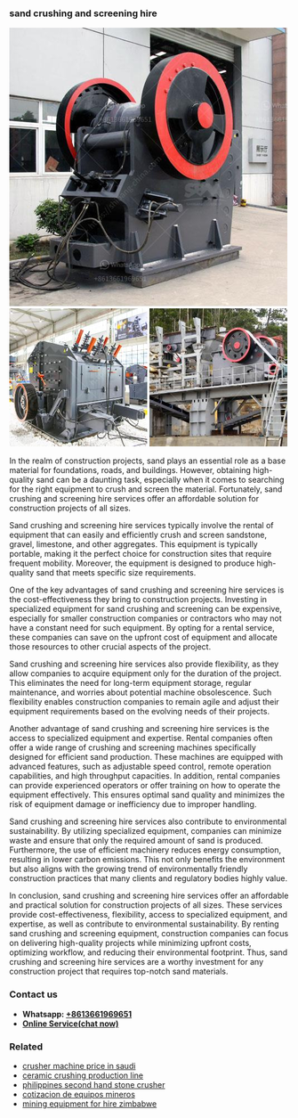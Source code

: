<h3>sand crushing and screening hire</h3><img src='1703042452.jpg' alt=''><p>In the realm of construction projects, sand plays an essential role as a base material for foundations, roads, and buildings. However, obtaining high-quality sand can be a daunting task, especially when it comes to searching for the right equipment to crush and screen the material. Fortunately, sand crushing and screening hire services offer an affordable solution for construction projects of all sizes.</p><p>Sand crushing and screening hire services typically involve the rental of equipment that can easily and efficiently crush and screen sandstone, gravel, limestone, and other aggregates. This equipment is typically portable, making it the perfect choice for construction sites that require frequent mobility. Moreover, the equipment is designed to produce high-quality sand that meets specific size requirements.</p><p>One of the key advantages of sand crushing and screening hire services is the cost-effectiveness they bring to construction projects. Investing in specialized equipment for sand crushing and screening can be expensive, especially for smaller construction companies or contractors who may not have a constant need for such equipment. By opting for a rental service, these companies can save on the upfront cost of equipment and allocate those resources to other crucial aspects of the project.</p><p>Sand crushing and screening hire services also provide flexibility, as they allow companies to acquire equipment only for the duration of the project. This eliminates the need for long-term equipment storage, regular maintenance, and worries about potential machine obsolescence. Such flexibility enables construction companies to remain agile and adjust their equipment requirements based on the evolving needs of their projects.</p><p>Another advantage of sand crushing and screening hire services is the access to specialized equipment and expertise. Rental companies often offer a wide range of crushing and screening machines specifically designed for efficient sand production. These machines are equipped with advanced features, such as adjustable speed control, remote operation capabilities, and high throughput capacities. In addition, rental companies can provide experienced operators or offer training on how to operate the equipment effectively. This ensures optimal sand quality and minimizes the risk of equipment damage or inefficiency due to improper handling.</p><p>Sand crushing and screening hire services also contribute to environmental sustainability. By utilizing specialized equipment, companies can minimize waste and ensure that only the required amount of sand is produced. Furthermore, the use of efficient machinery reduces energy consumption, resulting in lower carbon emissions. This not only benefits the environment but also aligns with the growing trend of environmentally friendly construction practices that many clients and regulatory bodies highly value.</p><p>In conclusion, sand crushing and screening hire services offer an affordable and practical solution for construction projects of all sizes. These services provide cost-effectiveness, flexibility, access to specialized equipment, and expertise, as well as contribute to environmental sustainability. By renting sand crushing and screening equipment, construction companies can focus on delivering high-quality projects while minimizing upfront costs, optimizing workflow, and reducing their environmental footprint. Thus, sand crushing and screening hire services are a worthy investment for any construction project that requires top-notch sand materials.</p><h3>Contact us</h3><ul><li><strong>Whatsapp:&nbsp;<a href="https://wa.me/8613661969651">+8613661969651</a></strong></li><li><a href="https://swt.shibang-china.com/?git&amp;zhl&amp;sand crushing and screening hire"><strong>Online Service(chat now)</strong></a></li></ul><h3>Related</h3><ul><li><a href='crusher machine price in saudi.md'>crusher machine price in saudi</a></li><li><a href='ceramic crushing production line.md'>ceramic crushing production line</a></li><li><a href='philippines second hand stone crusher.md'>philippines second hand stone crusher</a></li><li><a href='cotizacion de equipos mineros.md'>cotizacion de equipos mineros</a></li><li><a href='mining equipment for hire zimbabwe.md'>mining equipment for hire zimbabwe</a></li></ul>